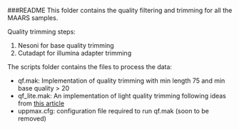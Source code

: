 ###README
This folder contains the quality filtering and trimming for all the MAARS samples.

Quality trimming steps:
1. Nesoni for base quality trimming
2. Cutadapt for illumina adapter trimming

The scripts folder contains the files to process the data:
 * qf.mak: Implementation of quality trimming with min length 75 and min base quality > 20
 * qf_lite.mak: An implementation of light quality trimming following ideas from [this article](http://dx.doi.org/10.3389/fgene.2014.00013)
 * uppmax.cfg: configuration file required to run qf.mak (soon to be removed)
